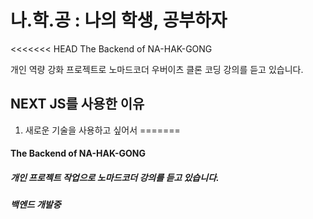 # 나.학.공 : 나의 학생, 공부하자

<<<<<<< HEAD
The Backend of NA-HAK-GONG

개인 역량 강화 프로젝트로 노마드코더 우버이츠 클론 코딩 강의를 듣고 있습니다.

## NEXT JS를 사용한 이유

1. 새로운 기술을 사용하고 싶어서
=======
#### The Backend of NA-HAK-GONG 
##### 개인 프로젝트 작업으로 노마드코더 강의를 듣고 있습니다. 
##### 백엔드 개발중
